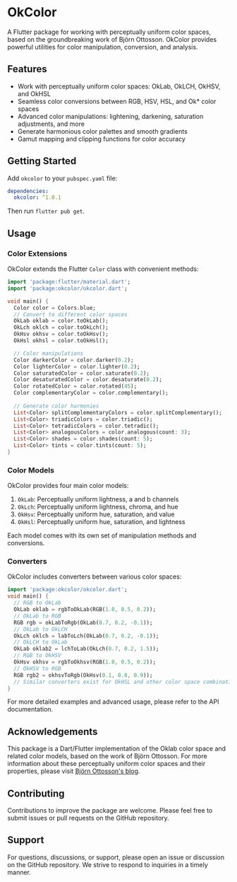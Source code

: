 # OkColor

A Flutter package for working with perceptually uniform color spaces, based on the groundbreaking work of Björn Ottosson. OkColor provides powerful utilities for color manipulation, conversion, and analysis.

## Features

- Work with perceptually uniform color spaces: OkLab, OkLCH, OkHSV, and OkHSL
- Seamless color conversions between RGB, HSV, HSL, and Ok* color spaces
- Advanced color manipulations: lightening, darkening, saturation adjustments, and more
- Generate harmonious color palettes and smooth gradients
- Gamut mapping and clipping functions for color accuracy

## Getting Started

Add `okcolor` to your `pubspec.yaml` file:

```yaml
dependencies:
  okcolor: ^1.0.1
```

Then run `flutter pub get`.

## Usage

### Color Extensions

OkColor extends the Flutter `Color` class with convenient methods:

```dart
import 'package:flutter/material.dart';
import 'package:okcolor/okcolor.dart';

void main() {
  Color color = Colors.blue;
  // Convert to different color spaces
  OkLab oklab = color.toOkLab();
  OkLch oklch = color.toOkLch();
  OkHsv okhsv = color.toOkHsv();
  OkHsl okhsl = color.toOkHsl();

  // Color manipulations
  Color darkerColor = color.darker(0.2);
  Color lighterColor = color.lighter(0.2);
  Color saturatedColor = color.saturate(0.2);
  Color desaturatedColor = color.desaturate(0.2);
  Color rotatedColor = color.rotated(45);
  Color complementaryColor = color.complementary();
  
  // Generate color harmonies
  List<Color> splitComplementaryColors = color.splitComplementary();
  List<Color> triadicColors = color.triadic();
  List<Color> tetradicColors = color.tetradic();
  List<Color> analogousColors = color.analogous(count: 3);
  List<Color> shades = color.shades(count: 5);
  List<Color> tints = color.tints(count: 5);
}
```

### Color Models

OkColor provides four main color models:

1. `OkLab`: Perceptually uniform lightness, a and b channels
2. `OkLch`: Perceptually uniform lightness, chroma, and hue
3. `OkHsv`: Perceptually uniform hue, saturation, and value
4. `OkHsl`: Perceptually uniform hue, saturation, and lightness

Each model comes with its own set of manipulation methods and conversions.

### Converters

OkColor includes converters between various color spaces:

```dart
import 'package:okcolor/okcolor.dart';
void main() {
  // RGB to OkLab
  OkLab oklab = rgbToOkLab(RGB(1.0, 0.5, 0.2));
  // OkLab to RGB
  RGB rgb = okLabToRgb(OkLab(0.7, 0.2, -0.1));
  // OkLab to OkLCH
  OkLch oklch = labToLch(OkLab(0.7, 0.2, -0.1));
  // OkLCH to OkLab
  OkLab oklab2 = lchToLab(OkLch(0.7, 0.2, 1.5));
  // RGB to OkHSV
  OkHsv okhsv = rgbToOkhsv(RGB(1.0, 0.5, 0.2));
  // OkHSV to RGB
  RGB rgb2 = okhsvToRgb(OkHsv(0.1, 0.8, 0.9));
  // Similar converters exist for OkHSL and other color space combinations
}
```

For more detailed examples and advanced usage, please refer to the API documentation.

## Acknowledgements

This package is a Dart/Flutter implementation of the Oklab color space and related color models, based on the work of Björn Ottosson. For more information about these perceptually uniform color spaces and their properties, please visit [Björn Ottosson's blog](https://bottosson.github.io/posts/oklab/).

## Contributing

Contributions to improve the package are welcome. Please feel free to submit issues or pull requests on the GitHub repository.

## Support

For questions, discussions, or support, please open an issue or discussion on the GitHub repository. We strive to respond to inquiries in a timely manner.